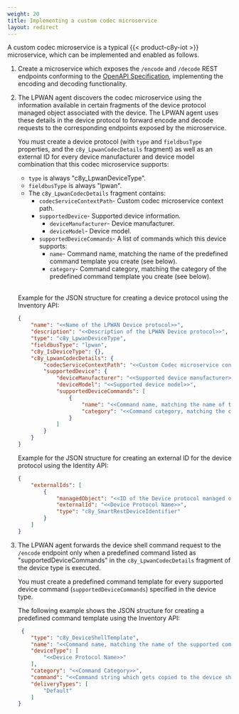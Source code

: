 ```yaml
---
weight: 20
title: Implementing a custom codec microservice
layout: redirect
---
```


A custom codec microservice is a typical {{< product-c8y-iot >}} microservice, which can be implemented and enabled as follows.

1. Create a microservice which exposes the `/encode` and `/decode` REST endpoints conforming to the [OpenAPI Specification](/files/rest/lpwan-custom-codec-openapi.yaml), implementing the encoding and decoding functionality.  

2. The LPWAN agent discovers the codec microservice using the information available in certain fragments of the device protocol managed object associated with the device. The LPWAN agent uses these details in the device protocol to forward encode and decode requests to the corresponding endpoints exposed by the microservice.

    You must create a device protocol (with `type` and `fieldbusType` properties, and the `c8y_LpwanCodecDetails` fragment) as well as an external ID for every device manufacturer and device model combination that this codec microservice supports:

    * `type` is always "c8y_LpwanDeviceType".
    * `fieldbusType` is always "lpwan".
    * The `c8y_LpwanCodecDetails` fragment contains:
        * `codecServiceContextPath`- Custom codec microservice context path.
        * `supportedDevice`- Supported device information.
            *  `deviceManufacturer`- Device manufacturer.
            *  `deviceModel`- Device model.
        * `supportedDeviceCommands`- A list of commands which this device supports:
            * `name`- Command name, matching the name of the predefined command template you create (see below).
            * `category`- Command category, matching the category of the predefined command template you create (see below).

    <br/>

    Example for the JSON structure for creating a device protocol using the Inventory API:

    ```json
    {
    	"name": "<<Name of the LPWAN Device protocol>>",
    	"description": "<<Description of the LPWAN Device protocol>>",
    	"type": "c8y_LpwanDeviceType",
    	"fieldbusType": "lpwan",
    	"c8y_IsDeviceType": {},
    	"c8y_LpwanCodecDetails": {
    		"codecServiceContextPath": "<<Custom Codec microservice context path>>",
    		"supportedDevice": {
    			"deviceManufacturer": "<<Supported device manufacturer>>",
                "deviceModel": "<<Supported device model>>",
    			"supportedDeviceCommands": [
    				{
    					"name": "<<Command name, matching the name of the Predefined Command template you create>>",
    					"category": "<<Command category, matching the category of the Predefined Command template you create>>"
    				}
    			]
    		}
    	}
    }
    ```

    Example for the JSON structure for creating an external ID for the device protocol using the Identity API:

    ```json
    {
    	"externalIds": [
    		{
    			"managedObject": "<<ID of the Device protocol managed object>>",
    			"externalId": "<<Device Protocol Name>>",
    			"type": "c8y_SmartRestDeviceIdentifier"
    		}
    	]
    }
    ```

3. The LPWAN agent forwards the device shell command request to the `/encode` endpoint only when a predefined command listed as "supportedDeviceCommands" in the `c8y_LpwanCodecDetails` fragment of the device type is executed.

    You must create a predefined command template for every supported device command (`supportedDeviceCommands`) specified in the device type.

    The following example shows the JSON structure for creating a predefined command template using the Inventory API:

    ```json
     {
    	"type": "c8y_DeviceShellTemplate",
    	"name": "<<Command name, matching the name of the supported command mentioned in the device protocol>>",
    	"deviceType": [
    		"<<Device Protocol Name>>"
    	],
    	"category": "<<Command Category>>",
    	"command": "<<Command string which gets copied to the device shell command prompt when the user chooses this Predefined command>>",
    	"deliveryTypes": [
    		"Default"
    	]
    }
    ```
